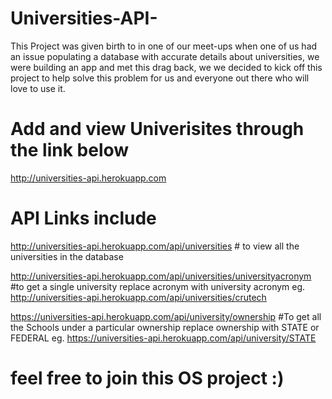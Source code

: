 # Universities-API-
This Project was given birth to in one of our meet-ups when one of us had an issue populating a database with accurate details about universities, we were building an app and met this drag back, we we decided to kick off this project to help solve this problem for us and everyone out there who will love to use it.
# Add and view Univerisites through the link below
http://universities-api.herokuapp.com

# API Links include
http://universities-api.herokuapp.com/api/universities   # to view all the universities in the database

http://universities-api.herokuapp.com/api/universities/universityacronym  #to get a single university replace acronym with university acronym eg. http://universities-api.herokuapp.com/api/universities/crutech

https://universities-api.herokuapp.com/api/university/ownership  #To get all the Schools under a particular ownership replace ownership with STATE or FEDERAL eg. https://universities-api.herokuapp.com/api/university/STATE

# feel free to join this OS project :)
